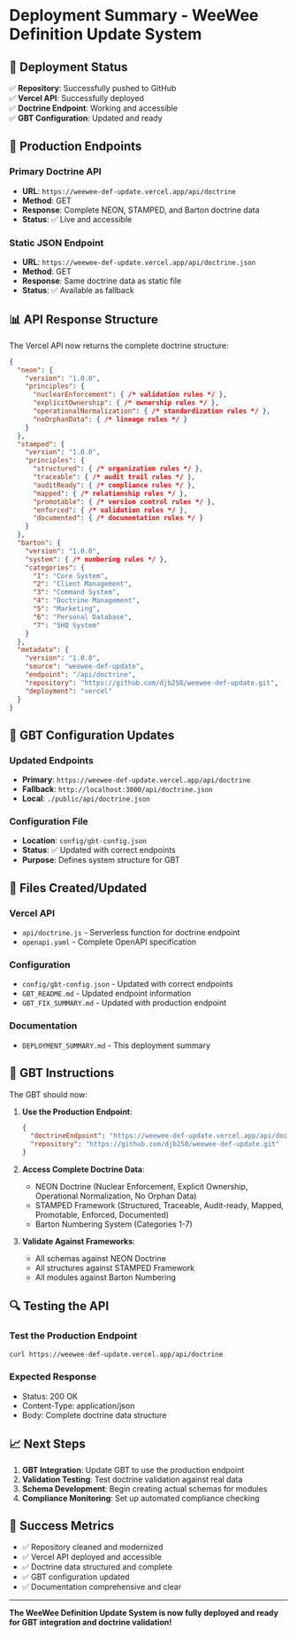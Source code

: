 # Deployment Summary - WeeWee Definition Update System

## 🚀 Deployment Status

✅ **Repository**: Successfully pushed to GitHub  
✅ **Vercel API**: Successfully deployed  
✅ **Doctrine Endpoint**: Working and accessible  
✅ **GBT Configuration**: Updated and ready  

## 📍 Production Endpoints

### Primary Doctrine API
- **URL**: `https://weewee-def-update.vercel.app/api/doctrine`
- **Method**: GET
- **Response**: Complete NEON, STAMPED, and Barton doctrine data
- **Status**: ✅ Live and accessible

### Static JSON Endpoint
- **URL**: `https://weewee-def-update.vercel.app/api/doctrine.json`
- **Method**: GET
- **Response**: Same doctrine data as static file
- **Status**: ✅ Available as fallback

## 📊 API Response Structure

The Vercel API now returns the complete doctrine structure:

```json
{
  "neon": {
    "version": "1.0.0",
    "principles": {
      "nuclearEnforcement": { /* validation rules */ },
      "explicitOwnership": { /* ownership rules */ },
      "operationalNormalization": { /* standardization rules */ },
      "noOrphanData": { /* lineage rules */ }
    }
  },
  "stamped": {
    "version": "1.0.0",
    "principles": {
      "structured": { /* organization rules */ },
      "traceable": { /* audit trail rules */ },
      "auditReady": { /* compliance rules */ },
      "mapped": { /* relationship rules */ },
      "promotable": { /* version control rules */ },
      "enforced": { /* validation rules */ },
      "documented": { /* documentation rules */ }
    }
  },
  "barton": {
    "version": "1.0.0",
    "system": { /* numbering rules */ },
    "categories": {
      "1": "Core System",
      "2": "Client Management",
      "3": "Command System",
      "4": "Doctrine Management",
      "5": "Marketing",
      "6": "Personal Database",
      "7": "SHQ System"
    }
  },
  "metadata": {
    "version": "1.0.0",
    "source": "weewee-def-update",
    "endpoint": "/api/doctrine",
    "repository": "https://github.com/djb258/weewee-def-update.git",
    "deployment": "vercel"
  }
}
```

## 🔧 GBT Configuration Updates

### Updated Endpoints
- **Primary**: `https://weewee-def-update.vercel.app/api/doctrine`
- **Fallback**: `http://localhost:3000/api/doctrine.json`
- **Local**: `./public/api/doctrine.json`

### Configuration File
- **Location**: `config/gbt-config.json`
- **Status**: ✅ Updated with correct endpoints
- **Purpose**: Defines system structure for GBT

## 📁 Files Created/Updated

### Vercel API
- `api/doctrine.js` - Serverless function for doctrine endpoint
- `openapi.yaml` - Complete OpenAPI specification

### Configuration
- `config/gbt-config.json` - Updated with correct endpoints
- `GBT_README.md` - Updated endpoint information
- `GBT_FIX_SUMMARY.md` - Updated with production endpoint

### Documentation
- `DEPLOYMENT_SUMMARY.md` - This deployment summary

## 🎯 GBT Instructions

The GBT should now:

1. **Use the Production Endpoint**:
   ```json
   {
     "doctrineEndpoint": "https://weewee-def-update.vercel.app/api/doctrine",
     "repository": "https://github.com/djb258/weewee-def-update.git"
   }
   ```

2. **Access Complete Doctrine Data**:
   - NEON Doctrine (Nuclear Enforcement, Explicit Ownership, Operational Normalization, No Orphan Data)
   - STAMPED Framework (Structured, Traceable, Audit-ready, Mapped, Promotable, Enforced, Documented)
   - Barton Numbering System (Categories 1-7)

3. **Validate Against Frameworks**:
   - All schemas against NEON Doctrine
   - All structures against STAMPED Framework
   - All modules against Barton Numbering

## 🔍 Testing the API

### Test the Production Endpoint
```bash
curl https://weewee-def-update.vercel.app/api/doctrine
```

### Expected Response
- Status: 200 OK
- Content-Type: application/json
- Body: Complete doctrine data structure

## 📈 Next Steps

1. **GBT Integration**: Update GBT to use the production endpoint
2. **Validation Testing**: Test doctrine validation against real data
3. **Schema Development**: Begin creating actual schemas for modules
4. **Compliance Monitoring**: Set up automated compliance checking

## 🎉 Success Metrics

- ✅ Repository cleaned and modernized
- ✅ Vercel API deployed and accessible
- ✅ Doctrine data structured and complete
- ✅ GBT configuration updated
- ✅ Documentation comprehensive and clear

---

**The WeeWee Definition Update System is now fully deployed and ready for GBT integration and doctrine validation!** 